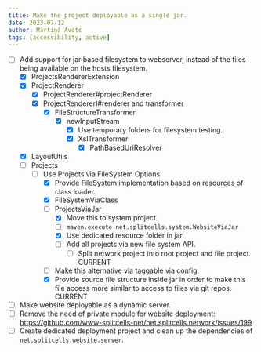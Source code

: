 ```yaml
---
title: Make the project deployable as a single jar.
date: 2023-07-12
author: Mārtiņš Avots
tags: [accessibility, active]
---
```

* [ ] Add support for jar based filesystem to webserver,
  instead of the files being available on the hosts filesystem.
    * [x] ProjectsRendererExtension
    * [x] ProjectRenderer
      * [x] ProjectRenderer#projectRenderer
      * [x] ProjectRendererI#renderer and transformer
        * [x] FileStructureTransformer
          * [x] newInputStream
            * [x] Use temporary folders for filesystem testing.
            * [x] XslTransformer
              * [x] PathBasedUriResolver
    * [x] LayoutUtils 
    * [ ] Projects
      * [ ] Use Projects via FileSystem Options.
        * [x] Provide FileSystem implementation based on resources of class loader.
        * [x] FileSystemViaClass
        * [ ] ProjectsViaJar
          * [x] Move this to system project.
          * [ ] `maven.execute net.splitcells.system.WebsiteViaJar`
          * [x] Use dedicated resource folder in jar.
          * [ ] Add all projects via new file system API.
            * [ ] Split network project into root project and file project. CURRENT
        * [ ] Make this alternative via taggable via config.
        * [x] Provide source file structure inside jar in order to make this file access more similar to access
          to files via git repos. CURRENT
* [ ] Make website deployable as a dynamic server.
* [ ] Remove the need of private module for website deployment: https://github.com/www-splitcells-net/net.splitcells.network/issues/199
* [ ] Create dedicated deployment project and clean up the dependencies of `net.splitcells.website.server`.